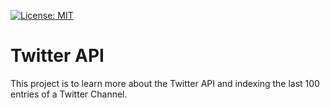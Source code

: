 [![License: MIT](https://img.shields.io/badge/License-MIT-yellow.svg)](https://opensource.org/licenses/MIT)

# Twitter API

This project is to learn more about the Twitter API and indexing the last 100 entries of a Twitter Channel.
